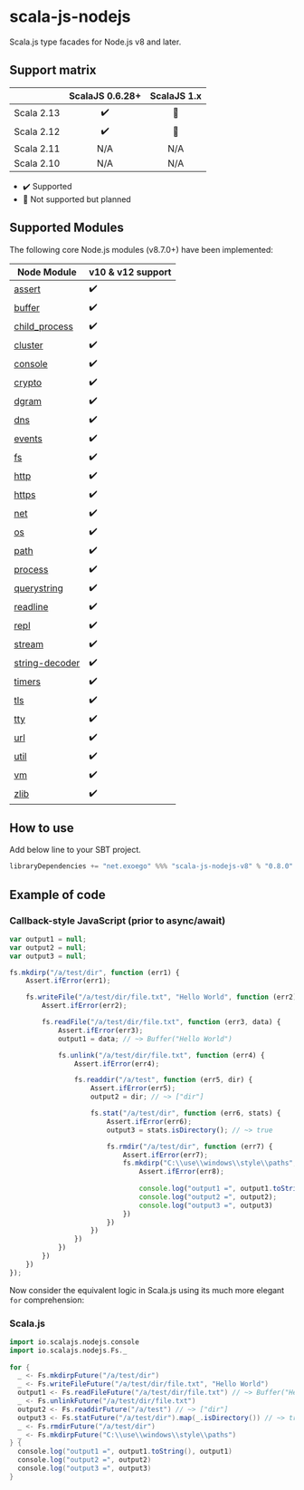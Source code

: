 # scala-js-nodejs

Scala.js type facades for Node.js v8 and later.

## Support matrix

|            |   ScalaJS 0.6.28+  |   ScalaJS 1.x  |
| ---------- | :----------------: | :------------: |
| Scala 2.13 | :heavy_check_mark: | :construction: |
| Scala 2.12 | :heavy_check_mark: | :construction: |
| Scala 2.11 |         N/A        |       N/A      |
| Scala 2.10 |         N/A        |       N/A      |

-   :heavy_check_mark: Supported
-   :construction: Not supported but planned

## Supported Modules

The following core Node.js modules (v8.7.0+) have been implemented:

| Node Module                                                  | v10 & v12 support  |
| ------------------------------------------------------------ | ------------------ |
| [assert](https://nodejs.org/api/assert.html)                 | :heavy_check_mark: |
| [buffer](https://nodejs.org/api/buffer.html)                 | :heavy_check_mark: |
| [child_process](https://nodejs.org/api/child_process.html)   | :heavy_check_mark: |
| [cluster](https://nodejs.org/api/cluster.html)               | :heavy_check_mark: |
| [console](https://nodejs.org/api/console.html)               | :heavy_check_mark: |
| [crypto](https://nodejs.org/api/crypto.html)                 | :heavy_check_mark: |
| [dgram](https://nodejs.org/api/dgram.html)                   | :heavy_check_mark: |
| [dns](https://nodejs.org/api/dns.html)                       | :heavy_check_mark: |
| [events](https://nodejs.org/api/events.html)                 | :heavy_check_mark: |
| [fs](https://nodejs.org/api/fs.html)                         | :heavy_check_mark: |
| [http](https://nodejs.org/api/http.html)                     | :heavy_check_mark: |
| [https](https://nodejs.org/api/https.html)                   | :heavy_check_mark: |
| [net](https://nodejs.org/api/net.html)                       | :heavy_check_mark: |
| [os](https://nodejs.org/api/os.html)                         | :heavy_check_mark: |
| [path](https://nodejs.org/api/path.html)                     | :heavy_check_mark: |
| [process](https://nodejs.org/api/process.html)               | :heavy_check_mark: |
| [querystring](https://nodejs.org/api/querystring.html)       | :heavy_check_mark: |
| [readline](https://nodejs.org/api/readline.html)             | :heavy_check_mark: |
| [repl](https://nodejs.org/api/repl.html)                     | :heavy_check_mark: |
| [stream](https://nodejs.org/api/stream.html)                 | :heavy_check_mark: |
| [string-decoder](https://nodejs.org/api/string_decoder.html) | :heavy_check_mark: |
| [timers](https://nodejs.org/api/timers.html)                 | :heavy_check_mark: |
| [tls](https://nodejs.org/api/tls.html)                       | :heavy_check_mark: |
| [tty](https://nodejs.org/api/tty.html)                       | :heavy_check_mark: |
| [url](https://nodejs.org/api/url.html)                       | :heavy_check_mark: |
| [util](https://nodejs.org/api/util.html)                     | :heavy_check_mark: |
| [vm](https://nodejs.org/api/vm.html)                         | :heavy_check_mark: |
| [zlib](https://nodejs.org/api/zlib.html)                     | :heavy_check_mark: |

## How to use

Add below line to your SBT project.

```sbt
libraryDependencies += "net.exoego" %%% "scala-js-nodejs-v8" % "0.8.0"
```

## Example of code

### Callback-style JavaScript (prior to async/await)

```javascript
var output1 = null;
var output2 = null;
var output3 = null;

fs.mkdirp("/a/test/dir", function (err1) {
    Assert.ifError(err1);

    fs.writeFile("/a/test/dir/file.txt", "Hello World", function (err2) {
        Assert.ifError(err2);

        fs.readFile("/a/test/dir/file.txt", function (err3, data) {
            Assert.ifError(err3);
            output1 = data; // ~> Buffer("Hello World")

            fs.unlink("/a/test/dir/file.txt", function (err4) {
                Assert.ifError(err4);

                fs.readdir("/a/test", function (err5, dir) {
                    Assert.ifError(err5);
                    output2 = dir; // ~> ["dir"]

                    fs.stat("/a/test/dir", function (err6, stats) {
                        Assert.ifError(err6);
                        output3 = stats.isDirectory(); // ~> true

                        fs.rmdir("/a/test/dir", function (err7) {
                            Assert.ifError(err7);
                            fs.mkdirp("C:\\use\\windows\\style\\paths", function (err8) {
                                Assert.ifError(err8);
                                
                                console.log("output1 =", output1.toString(), output1);
                                console.log("output2 =", output2);
                                console.log("output3 =", output3)
                            })
                        })
                    })
                })
            })
        })
    })
});
```

Now consider the equivalent logic in Scala.js using its much more elegant `for` comprehension:

### Scala.js

```scala
import io.scalajs.nodejs.console
import io.scalajs.nodejs.Fs._
  
for {
  _ <- Fs.mkdirpFuture("/a/test/dir")
  _ <- Fs.writeFileFuture("/a/test/dir/file.txt", "Hello World")
  output1 <- Fs.readFileFuture("/a/test/dir/file.txt") // ~> Buffer("Hello World")
  _ <- Fs.unlinkFuture("/a/test/dir/file.txt")
  output2 <- Fs.readdirFuture("/a/test") // ~> ["dir"]
  output3 <- Fs.statFuture("/a/test/dir").map(_.isDirectory()) // ~> true
  _ <- Fs.rmdirFuture("/a/test/dir")
  _ <- Fs.mkdirpFuture("C:\\use\\windows\\style\\paths")
} {
  console.log("output1 =", output1.toString(), output1)
  console.log("output2 =", output2)
  console.log("output3 =", output3)
}
```
